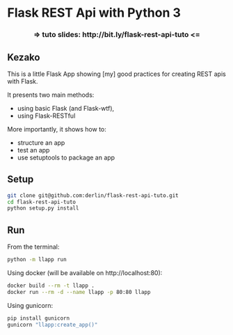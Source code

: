 # Flask REST Api with Python 3

<h3 align=center>
=> tuto slides: http://bit.ly/flask-rest-api-tuto <=
</h3>

## Kezako
This is a little Flask App showing [my] good practices for creating REST apis with Flask.

It presents two main methods:

* using basic Flask (and Flask-wtf),
* using Flask-RESTful

More importantly, it shows how to:

* structure an app
* test an app
* use setuptools to package an app

## Setup

```bash
git clone git@github.com:derlin/flask-rest-api-tuto.git
cd flask-rest-api-tuto
python setup.py install
```

## Run

From the terminal:
```bash
python -m llapp run
```

Using docker (will be available on http://localhost:80):
```bash
docker build --rm -t llapp .
docker run --rm -d --name llapp -p 80:80 llapp
```

Using gunicorn:
```bash
pip install gunicorn
gunicorn "llapp:create_app()"
```
